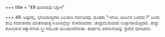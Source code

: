 +++
title = "49 ಮಸಗಿದವು ನಿಸ್ಸಾಳ"

+++
49. ಅಷ್ಟರಲ್ಲಿ, ಭೇರೀವಾದ್ಯಗಳು ಬಲವಾಗಿ ಗರ್ಜಿಸಿದವು. ದೂತರು "ಇಗೋ, ಅರ್ಜುನ ಬಂದನು !" ಎಂದು ಶುಭ ಸಮಾಚಾರದ ಮಾತನಾಡುತ್ತ ಊರಿನಲ್ಲೆಲ್ಲಾ ಸುಳಿದಾಡಿದರು. ಚಂದ್ರಮುಖಿಯರು ಉಪ್ಪಾರತಿಯೆತ್ತಿದರು. ಹೆಚ್ಚು ಶೋಭಿಸುವ ರತ್ನಾವಳಿಯ ಸ್ತ್ರೀ ಸಮೂಹ ಮುಂದುವರೆಯಿತು. ಪಾರ್ಥನು ಅರಮನೆಯನ್ನು ಪ್ರವೇಶ ಮಾಡಿದನು.